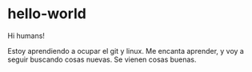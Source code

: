 # hello-world

Hi humans!

Estoy aprendiendo a ocupar el git y linux. Me encanta aprender, y voy a seguir buscando cosas nuevas.
Se vienen cosas buenas.

